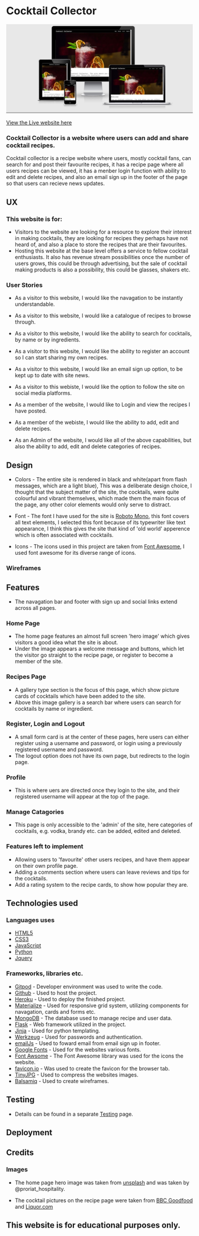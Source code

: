 # Cocktail Collector

![Heading Responsive image](Testing.md/Cocktail-responsive.jpg)

[View the Live website here](https://cocktail-collector.herokuapp.com/)

### Cocktail Collector is a website where users can add and share cocktail recipes.

Cocktail collector is a recipe website where users, mostly cocktail fans, can search for and post their favourite recipes, it has a recipe page where all users recipes can be viewed, it has a menber login function with ability to edit and delete recipes, and also an email sign up in the footer of the page so that users can recieve news updates.

## UX

### This website is for:

* Visitors to the website are looking for a resource to explore their interest in making cocktails, they are looking for recipes they perhaps have not heard of, and also a place to store the recipes that are their favourites.
* Hosting this website at the base level offers a service to fellow cocktail enthusiasts. It also has revenue stream possibilities once the number of users grows, this could be through advertising, but the sale of cocktail making products is also a possibility, this could be glasses, shakers etc.

### User Stories

* As a visitor to this website, I would like the navagation to be instantly understandable.
* As a visitor to this website, I would like a catalogue of recipes to browse through.
* As a visitor to this website, I would like the ability to search for cocktails, by name or by ingredients.
* As a visitor to this website, I would like the ability to register an account so I can start sharing my own recipes.
* As a visitor to this website, I would like an email sign up option, to be kept up to date with site news.
* As a visitor to this webiste, I would like the option to follow the site on social media platforms.

* As a member of the website, I would like to Login and view the recipes I have posted.
* As a member of the webiste, I would like the ability to add, edit and delete recipes.

* As an Admin of the website, I would like all of the above capabilities, but also the ability to add, edit and delete categories of recipes.

## Design 

* Colors - The entire site is rendered in black and white(apart from flash messages, which are a light blue), This was a deliberate design choice, I thought that the subject matter of the site, the cocktails, were quite colourful and vibrant themselves, which made them the main focus of the page, any other color elements would only serve to distract. 

* Font - The font I have used for the site is [Roboto Mono](https://fonts.google.com/specimen/Roboto+Mono), this font covers all text elements, I selected this font because of its typewriter like text appearance, I think this gives the site that kind of 'old world' apperence which is often associated with cocktails.

* Icons - The icons used in this project are taken from [Font Awesome](https://fontawesome.com/), I used font awesome for its diverse range of icons.

### Wireframes 



## Features

* The navagation bar and footer with sign up and social links extend across all pages.

### Home Page

* The home page features an almost full screen 'hero image' which gives visitors a good idea what the site is about.
* Under the image appears a welcome message and buttons, which let the visitor go straight to the recipe page, or register to become a member of the site.

### Recipes Page

* A gallery type section is the focus of this page, which show picture cards of cocktails which have been added to the site.
* Above this image gallery is a search bar where users can search for cocktails by name or ingredient.

### Register, Login and Logout

* A small form card is at the center of these pages, here users can either register using a username and password, or login using a previously registered username and password.
* The logout option does not have its own page, but redirects to the login page.

### Profile

* This is where uers are directed once they login to the site, and their registered username will appear at the top of the page.

### Manage Catagories

* This page is only accessible to the 'admin' of the site, here categories of cocktails, e.g. vodka, brandy etc. can be added, edited and deleted.

### Features left to implement

* Allowing users to 'favourite' other users recipes, and have them appear on their own profile page.
* Adding a comments section where users can leave reviews and tips for the cocktails.
* Add a rating system to the recipe cards, to show how popular they are.

## Technologies used

### Languages uses

* [HTML5](https://en.wikipedia.org/wiki/HTML5)
* [CSS3](https://en.wikipedia.org/wiki/CSS)
* [JavaScript](https://en.wikipedia.org/wiki/JavaScript)
* [Python](https://www.python.org/)
* [Jquery](https://jquery.com/)

### Frameworks, libraries etc.

* [Gitpod](https://gitpod.io/) - Developer environment was used to write the code.
* [Github](https://github.com/) - Used to host the project.
* [Heroku](https://heroku.com/) - Used to deploy the finished project.
* [Materialize](https://materializecss.com/) - Used for responsive grid system, utilizing components for navagation, cards and forms etc.
* [MongoDB](https://www.mongodb.com/) - The database used to manage recipe and user data.
* [Flask](https://flask.palletsprojects.com/en/2.0.x/) - Web framework utilized in the project.
* [Jinja](https://jinja.palletsprojects.com/en/3.0.x/) - Used for python templating.
* [Werkzeug](https://werkzeug.palletsprojects.com/en/2.0.x/) - Used for passwords and authentication.
* [emailJs](https://www.emailjs.com/) - Used to foward email from email sign up in footer.
* [Google Fonts](https://fonts.google.com/) - Used for the websites various fonts.
* [Font Awsome](https://fontawesome.com/) - The Font Awesome library was used for the icons the website.
* [favicon.io](favicon.io) - Was used to create the favicon for the browser tab.
* [TinyJPG](https://tinyjpg.com/) - Used to compress the websites images.
* [Balsamiq](https://balsamiq.com/) - Used to create wireframes.

## Testing

* Details can be found in a separate [Testing](Testing.md/testing.md) page.

## Deployment



## Credits

### Images

* The home page hero image was taken from [unsplash](https://unsplash.com/) and was taken by @proriat_hospitality.

* The cocktail pictures on the recipe page were taken from [BBC Goodfood](https://www.bbcgoodfood.com/) and [Liquor.com](https://www.liquor.com/)


## This website is for educational purposes only.



